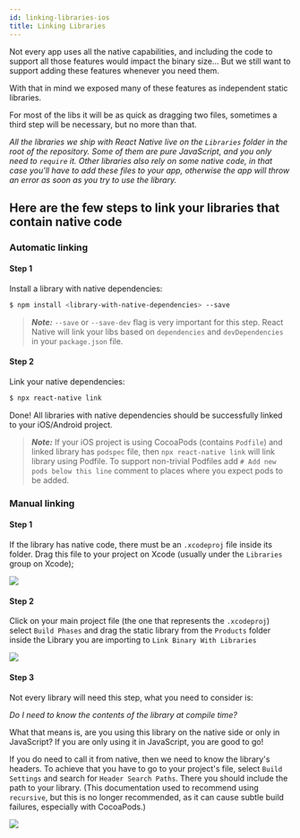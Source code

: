```yaml
---
id: linking-libraries-ios
title: Linking Libraries
---
```


Not every app uses all the native capabilities, and including the code to support all those features would impact the binary size... But we still want to support adding these features whenever you need them.

With that in mind we exposed many of these features as independent static libraries.

For most of the libs it will be as quick as dragging two files, sometimes a third step will be necessary, but no more than that.

_All the libraries we ship with React Native live on the `Libraries` folder in the root of the repository. Some of them are pure JavaScript, and you only need to `require` it. Other libraries also rely on some native code, in that case you'll have to add these files to your app, otherwise the app will throw an error as soon as you try to use the library._

## Here are the few steps to link your libraries that contain native code

### Automatic linking

#### Step 1

Install a library with native dependencies:

```bash
$ npm install <library-with-native-dependencies> --save
```

> **_Note:_** `--save` or `--save-dev` flag is very important for this step. React Native will link your libs based on `dependencies` and `devDependencies` in your `package.json` file.

#### Step 2

Link your native dependencies:

```bash
$ npx react-native link
```

Done! All libraries with native dependencies should be successfully linked to your iOS/Android project.

> **_Note:_** If your iOS project is using CocoaPods (contains `Podfile`) and linked library has `podspec` file, then `npx react-native link` will link library using Podfile. To support non-trivial Podfiles add `# Add new pods below this line` comment to places where you expect pods to be added.

### Manual linking

#### Step 1

If the library has native code, there must be an `.xcodeproj` file inside its folder. Drag this file to your project on Xcode (usually under the `Libraries` group on Xcode);

![](/img/docs/AddToLibraries.png)

#### Step 2

Click on your main project file (the one that represents the `.xcodeproj`) select `Build Phases` and drag the static library from the `Products` folder inside the Library you are importing to `Link Binary With Libraries`

![](/img/docs/AddToBuildPhases.png)

#### Step 3

Not every library will need this step, what you need to consider is:

_Do I need to know the contents of the library at compile time?_

What that means is, are you using this library on the native side or only in JavaScript? If you are only using it in JavaScript, you are good to go!

If you do need to call it from native, then we need to know the library's headers. To achieve that you have to go to your project's file, select `Build Settings` and search for `Header Search Paths`. There you should include the path to your library. (This documentation used to recommend using `recursive`, but this is no longer recommended, as it can cause subtle build failures, especially with CocoaPods.)

![](/img/docs/AddToSearchPaths.png)
